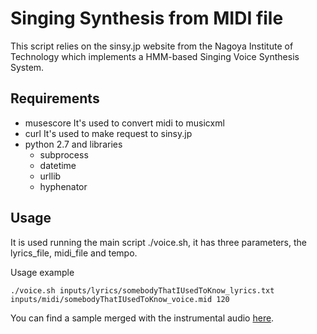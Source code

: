 # Singing Synthesis from MIDI file

This script relies on the sinsy.jp website from the Nagoya Institute of Technology which implements a HMM-based Singing Voice Synthesis System.

## Requirements
- musescore
    It's used to convert midi to musicxml
- curl
    It's used to make request to sinsy.jp
- python 2.7 and libraries
	- subprocess
	- datetime
	- urllib
	- hyphenator

## Usage
It is used running the main script ./voice.sh, it has three parameters, the lyrics_file, midi_file and tempo.

Usage example

```
./voice.sh inputs/lyrics/somebodyThatIUsedToKnow_lyrics.txt inputs/midi/somebodyThatIUsedToKnow_voice.mid 120
```

You can find a sample merged with the instrumental audio [here](https://soundcloud.com/mathias-gatti/somebody-that-i-used-to-know-sinsy-synthetic-voice).
